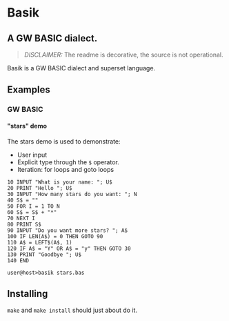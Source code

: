 # Basik
## A GW BASIC dialect.

> *DISCLAIMER:* The readme is decorative, the source is not operational.

Basik is a GW BASIC dialect and superset language.

## Examples

### GW BASIC

#### "stars" demo

The stars demo is used to demonstrate:
 - User input
 - Explicit type through the `$` operator.
 - Iteration: for loops and goto loops

```
10 INPUT "What is your name: "; U$
20 PRINT "Hello "; U$
30 INPUT "How many stars do you want: "; N
40 S$ = ""
50 FOR I = 1 TO N
60 S$ = S$ + "*"
70 NEXT I
80 PRINT S$
90 INPUT "Do you want more stars? "; A$
100 IF LEN(A$) = 0 THEN GOTO 90
110 A$ = LEFT$(A$, 1)
120 IF A$ = "Y" OR A$ = "y" THEN GOTO 30
130 PRINT "Goodbye "; U$
140 END
```

`user@host>basik stars.bas`




## Installing

`make` and `make install` should just about do it.

